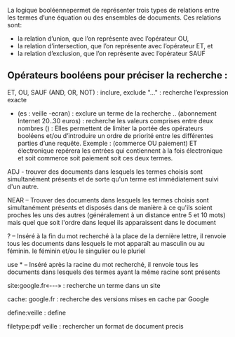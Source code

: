 La logique booléennepermet de représenter trois types de relations entre les termes d’une équation ou des ensembles de documents. 
Ces relations sont: 
* la relation d’union, que l’on représente avec l’opérateur OU, 
* la relation d’intersection, que l’on représente avec l’opérateur ET, et 
* la relation d’exclusion, que l’on représente avec l’opérateur SAUF

## Opérateurs booléens pour préciser la recherche : 

ET, OU, SAUF (AND, OR, NOT)           : inclure, exclude
"…"                                   : recherche l’expression exacte
- (es : veille -ecran)                : exclure un terme de la recherche
.. (abonnement Internet 20..30 euros) : recherche les valeurs comprises entre deux nombres
()                                    : Elles permettent de limiter la portée des opérateurs booléens et/ou d’introduire un ordre de priorité entre les                                            différentes parties d’une requête. Exemple : (commerce OU paiement) ET électronique repérera les entrées qui                                                contiennent à la fois électronique et soit commerce soit paiement soit ces deux termes.

ADJ  - trouver des documents dans lesquels les termes choisis sont simultanément présents et de sorte qu'un terme est immédiatement suivi d'un autre. 

NEAR – Trouver des documents dans lesquels les termes choisis sont simultanément présents et disposés dans de manière à ce qu'ils soient proches les uns des autres (généralement à un distance entre 5 et 10 mots) mais quel que soit l'ordre dans lequel ils apparaissent dans le document

? – Inséré à la fin du mot recherché à la place de la dernière lettre, il renvoie tous les documents dans lesquels le mot apparaît au masculin ou au féminin. le féminin et/ou le singulier ou le pluriel

use * – Inséré après la racine du mot recherché, il renvoie tous les documents dans lesquels des termes ayant la même racine sont présents

site:google.fr«---»                   : recherche un terme dans un site

cache: google.fr                      : recherche des versions mises en cache par Google

define:veille                         : define

filetype:pdf veille                   : rechercher un format de document precis
